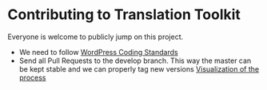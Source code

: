 # Contributing to Translation Toolkit

Everyone is welcome to publicly jump on this project.

* We need to follow [WordPress Coding Standards](http://codex.wordpress.org/WordPress_Coding_Standards)
* Send all Pull Requests to the develop branch. This way the master can be kept stable and we can properly tag new versions [Visualization of the process](https://www.atlassian.com/git/workflows#!workflow-gitflow)